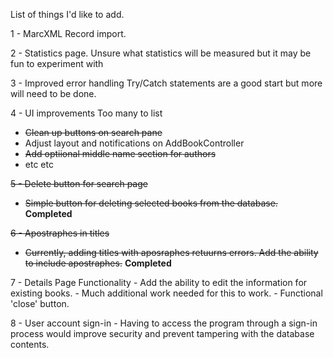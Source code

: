 List of things I'd like to add.

1 - MarcXML Record import. 

2 - Statistics page.
  Unsure what statistics will be measured but it may be fun to experiment with

3 - Improved error handling
  Try/Catch statements are a good start but more will need to be done.
  
4 - UI improvements
  Too many to list
  - ~~Clean up buttons on search pane~~
  - Adjust layout and notifications on AddBookController
  - ~~Add optiional middle name section for authors~~
  - etc etc

~~5 - Delete button for search page~~
  - ~~Simple button for deleting selected books from the database.~~
  **Completed**
  
~~6 - Apostraphes in titles~~
  - ~~Currently, adding titles with aposraphes retuurns errors. Add the ability to include apostraphes.~~
  **Completed**

  7 - Details Page Functionality
  	- Add the ability to edit the information for existing books.
  		- Much additional work needed for this to work.
  	- Functional 'close' button.
  
  8 - User account sign-in
  	- Having to access the program through a sign-in process would improve security and 	prevent tampering with the database contents.
  		
  